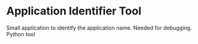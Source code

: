 ﻿# Application Identifier Tool
Small application to identify the application name. Needed for debugging. Python tool
